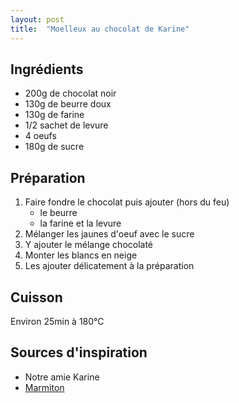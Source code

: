 ```yaml
---
layout: post
title:  "Moelleux au chocolat de Karine"
---
```


## Ingrédients

* 200g de chocolat noir
* 130g de beurre doux
* 130g de farine
* 1/2 sachet de levure
* 4 oeufs
* 180g de sucre

## Préparation

1. Faire fondre le chocolat puis ajouter (hors du feu)
   * le beurre
   * la farine et la levure
1. Mélanger les jaunes d'oeuf avec le sucre
1. Y ajouter le mélange chocolaté
1. Monter les blancs en neige
1. Les ajouter délicatement à la préparation

## Cuisson

Environ 25min à 180°C

## Sources d'inspiration

* Notre amie Karine
* [Marmiton](http://www.marmiton.org/recettes/recette_veritable-moelleux-au-chocolat_12825.aspx)
